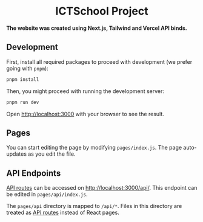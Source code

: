 <p align="center"><h1 align="center">ICTSchool Project</h1></p>

**The website was created using Next.js, Tailwind and Vercel API binds.**

## Development

First, install all required packages to proceed with development (we prefer
going with `pnpm`):

```bash
pnpm install
```

Then, you might proceed with running the development server:

```bash
pnpm run dev
```

Open [http://localhost:3000](http://localhost:3000) with your browser to see the
result.

## Pages

You can start editing the page by modifying `pages/index.js`. The page
auto-updates as you edit the file.

## API Endpoints

[API routes](https://nextjs.org/docs/api-routes/introduction) can be accessed on
[http://localhost:3000/api/](http://localhost:3000/api/). This endpoint can be
edited in `pages/api/index.js`.

The `pages/api` directory is mapped to `/api/*`. Files in this directory are
treated as [API routes](https://nextjs.org/docs/api-routes/introduction) instead
of React pages.
